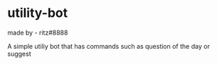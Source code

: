 # utility-bot
made by - ritz#8888

A simple utiliy bot that has commands such as question of the day or suggest
